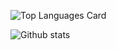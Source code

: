 ![Top Languages Card](https://github-readme-stats.vercel.app/api/top-langs/?username=johanfrykebrant&layout=compact)


![Github stats](https://github-readme-stats.vercel.app/api?username=johanfrykebrant&theme=highcontrast&show_icons=true&count_private=true)
